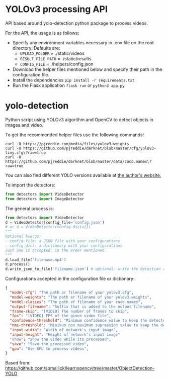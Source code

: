 # YOLOv3 processing API

API based around yolo-detection python package to process videos.

For the API, the usage is as follows:
- Specify any environment variables necessary in .env file on the root directory. Defaults are:
  - `UPLOAD_FOLDER` = ./static/videos
  - `RESULT_FILE_PATH` = ./static/results  
  - `CONFIG_FILE` = ./helpers/config.json
- Download the helper files mentioned below and specify their path in the configuration file.
- Install the dependencies `pip install -r requirements.txt`
- Run the Flask application `flask run` or `python3 app.py`

# yolo-detection
Python script using YOLOv3 algorithm and OpenCV to detect objects in images and video. 

To get the recommended helper files use the following commands:

```shell script
curl -O https://pjreddie.com/media/files/yolov3.weights
curl -O https://github.com/pjreddie/darknet/blob/master/cfg/yolov3-tiny.cfg\?raw=true
curl -O https://github.com/pjreddie/darknet/blob/master/data/coco.names\?raw=true
```

You can also find different YOLO versions available at [the author's website.](https://pjreddie.com/darknet/yolo/)

To import the detectors:
```python
from detectors import VideoDetector
from detectors import ImageDetector
```

The general process is:
```python
from detectors import VideoDetector
d = VideoDetector(config_file='config.json')
# or d = VideoDetector(config_dict={})
"""
Optional kwargs:
- config_file: a JSON file with your configurations
- config_dict: a dictionary with your configurations
Just one is accepted, in the order mentioned.
"""
d.load_file('filename.mp4')
d.process()
d.write_json_to_file('filename.json') # optional: write the detection results to a JSON file.
```

Configurations accepted in the configuration file or dictionary:
```json
{
  "model-cfg": "The path or filename of your yolov3.cfg",
  "model-weights": "The path or filename of your yolov3.weights",
  "model-classes": "The path of filename of your coco.names",
  "output-filename": "Suffix that is added to the output filename",
  "frame-skip": "[VIDEO] The number of frames to skip",
  "fps": "[VIDEO] FPS of the given video file",
  "confidence-threshold": "Minimum confidence value to keep the detected object",
  "nms-threshold": "Minimum non maximum supression value to keep the detected object in postprocessing",
  "input-width": "Width of network's input image",
  "input-height": "Height of network's input image"
  "show": "Show the video while its processed",
  "save": "Save the processed video",
  "gpu": "Use GPU to process videos",
}
```

Based from: 
https://github.com/spmallick/learnopencv/tree/master/ObjectDetection-YOLO